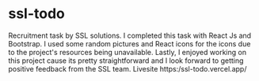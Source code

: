 # ssl-todo

Recruitment task by SSL solutions. I completed this task with React Js and Bootstrap. I used some random pictures and React icons for the icons due to the project's resources being unavailable. Lastly, I enjoyed working on this project cause its pretty straightforward and I look forward to getting positive feedback from the SSL team. Livesite https:/ssl-todo.vercel.app/
